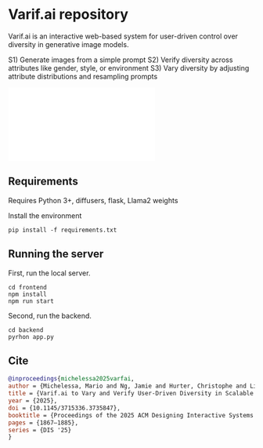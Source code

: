 # Varif.ai repository

Varif.ai is an interactive web-based system for user-driven control over diversity in generative image models. 

S1) Generate images from a simple prompt
S2) Verify diversity across attributes like gender, style, or environment
S3) Vary diversity by adjusting attribute distributions and resampling prompts

![interface](./figures/interface.pdf)

## Requirements
Requires Python 3+, diffusers, flask, Llama2 weights

Install the environment
```console
pip install -f requirements.txt
```

## Running the server
First, run the local server.<br />

```console
cd frontend
npm install
npm run start
```

Second, run the backend.<br />

```console
cd backend
pyrhon app.py
```

## Cite 

```bibtex
@inproceedings{michelessa2025varfai,
author = {Michelessa, Mario and Ng, Jamie and Hurter, Christophe and Lim, Brian Y.},
title = {Varif.ai to Vary and Verify User-Driven Diversity in Scalable Image Generation},
year = {2025},
doi = {10.1145/3715336.3735847},
booktitle = {Proceedings of the 2025 ACM Designing Interactive Systems Conference},
pages = {1867–1885},
series = {DIS '25}
}
```
